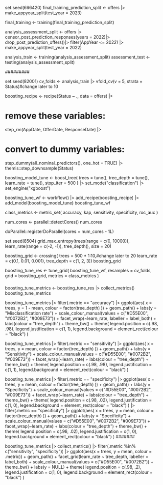 set.seed(666420)
final_training_prediction_split <-
  offers |>
  make_appyear_split(test_year = 2023)

final_training <- training(final_training_prediction_split)

analysis_assessment_split <-
  offers |>
  censor_post_prediction_responses(years = 2022)|>
  drop_post_prediction_offers()|>
  filter(AppYear <= 2022) |>
  make_appyear_split(test_year = 2022)

analysis_train <- training(analysis_assessment_split)
assessment_test <- testing(analysis_assessment_split)

#########

set.seed(82001)
cv_folds <- analysis_train |> vfold_cv(v = 5, strata = Status)#change later to 10


boosting_recipe <-
  recipe(Status ~ ., data = offers) |>
  # remove these variables:
  step_rm(AppDate, OfferDate, ResponseDate) |>
  # convert to dummy variables:
  step_dummy(all_nominal_predictors(), one_hot = TRUE) |>
  themis::step_downsample(Status)

boosting_model_tune <-
  boost_tree(
    trees = tune(),
    tree_depth = tune(),
    learn_rate = tune(),
    stop_iter = 500
  ) |>
  set_mode("classification") |>
  set_engine("xgboost")

boosting_tune_wf <-
  workflow() |>
  add_recipe(boosting_recipe) |>
  add_model(boosting_model_tune)
boosting_tune_wf

class_metrics <- metric_set(
  accuracy, kap, sensitivity,
  specificity, roc_auc
)

num_cores <- parallel::detectCores()
num_cores

doParallel::registerDoParallel(cores = num_cores - 1L)

set.seed(8504)
grid_max_entropy(trees(range = c(0, 10000)),
                 learn_rate(range = c(-2, -1)),
                 tree_depth(),
                 size = 20)

boosting_grid <- crossing(
  trees = 500 * 1:10,#change later to 20
  learn_rate = c(0.1, 0.01, 0.001),
  tree_depth = c(1, 2, 3))
boosting_grid

boosting_tune_res <- tune_grid(
  boosting_tune_wf,
  resamples = cv_folds,
  grid = boosting_grid,
  metrics = class_metrics
)
#####

boosting_tune_metrics <-
  boosting_tune_res |>
  collect_metrics()
boosting_tune_metrics

boosting_tune_metrics |>
  filter(.metric == "accuracy") |>
  ggplot(aes(
    x = trees, y = 1 - mean,
    colour = factor(tree_depth)
  )) +
  geom_path() +
  labs(y = "Misclassification rate") +
  scale_colour_manual(values = c("#D55E00", "#0072B2", "#009E73")) +
  facet_wrap(~learn_rate, labeller = label_both) +
  labs(colour = "tree_depth") +
  theme_bw() +
  theme(
    legend.position = c(.98, .98),
    legend.justification = c(1, 1),
    legend.background = element_rect(colour = "black")
  )

boosting_tune_metrics |>
  filter(.metric == "sensitivity") |>
  ggplot(aes(
    x = trees, y = mean,
    colour = factor(tree_depth)
  )) +
  geom_path() +
  labs(y = "Sensitivity") +
  scale_colour_manual(values = c("#D55E00", "#0072B2", "#009E73")) +
  facet_wrap(~learn_rate) +
  labs(colour = "tree_depth") +
  theme_bw() +
  theme(
    legend.position = c(.98, .98),
    legend.justification = c(1, 1),
    legend.background = element_rect(colour = "black")
  )

boosting_tune_metrics |>
  filter(.metric == "specificity") |>
  ggplot(aes(
    x = trees, y = mean,
    colour = factor(tree_depth)
  )) +
  geom_path() +
  labs(y = "Specificity") +
  scale_colour_manual(values = c("#D55E00", "#0072B2", "#009E73")) +
  facet_wrap(~learn_rate) +
  labs(colour = "tree_depth") +
  theme_bw() +
  theme(
    legend.position = c(.98, .02),
    legend.justification = c(1, 0),
    legend.background = element_rect(colour = "black")
  ) |>
  filter(.metric == "specificity") |>
  ggplot(aes(
    x = trees, y = mean,
    colour = factor(tree_depth)
  )) +
  geom_path() +
  labs(y = "Specificity") +
  scale_colour_manual(values = c("#D55E00", "#0072B2", "#009E73")) +
  facet_wrap(~learn_rate) +
  labs(colour = "tree_depth") +
  theme_bw() +
  theme(
    legend.position = c(.98, .02),
    legend.justification = c(1, 0),
    legend.background = element_rect(colour = "black")
  )
#######


boosting_tune_metrics |>
  collect_metrics() |>
  filter(.metric %in% c("sensitivity", "specificity")) |>
  ggplot(aes(x = trees, y = mean, colour = .metric)) +
  geom_path() +
  facet_grid(learn_rate ~ tree_depth, labeller = label_both) +
  scale_colour_manual(values = c("#D55E00", "#0072B2")) +
  theme_bw() +
  labs(y = NULL) +
  theme(
    legend.position = c(.98, .2),
    legend.justification = c(1, 0),
    legend.background = element_rect(colour = "black")
  )
